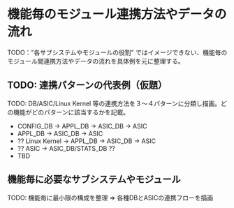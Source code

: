 # 機能毎のモジュール連携方法やデータの流れ

TODO："各サブシステムやモジュールの役割" ではイメージできない、機能毎のモジュール間連携方法やデータの流れを具体例を元に整理する。

## TODO: 連携パターンの代表例（仮題）

TODO: DB/ASIC/Linux Kernel 等の連携方法を３～４パターンに分類し描画。どの機能がどのパターンに該当するかを記載。

- CONFIG_DB -> APPL_DB -> ASIC_DB -> ASIC
- APPL_DB -> ASIC_DB -> ASIC
- ?? Linux Kernel -> APPL_DB -> ASIC_DB -> ASIC
- ?? ASIC -> ASIC_DB/STATS_DB ??
- TBD


## 機能毎に必要なサブシステムやモジュール

TODO: 機能毎に最小限の構成を整理 ⇒ 各種DBとASICの連携フローを描画

